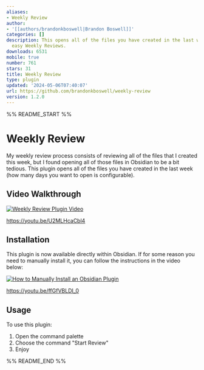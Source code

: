 ```yaml
---
aliases:
- Weekly Review
author:
- '[[authors/brandonkboswell|Brandon Boswell]]'
categories: []
description: This opens all of the files you have created in the last week to support
  easy Weekly Reviews.
downloads: 6531
mobile: true
number: 761
stars: 31
title: Weekly Review
type: plugin
updated: '2024-05-06T07:40:07'
url: https://github.com/brandonkboswell/weekly-review
version: 1.2.0
---
```


%% README_START %%

# Weekly Review

My weekly review process consists of reviewing all of the files that I created this week, but I found opening all of those files in Obsidian to be a bit tedious. This plugin opens all of the files you have created in the last week (how many days you want to open is configurable).

## Video Walkthrough

[![Weekly Review Plugin Video](https://img.youtube.com/vi/U2MLHcaCbl4/0.jpg)](https://www.youtube.com/watch?v=U2MLHcaCbl4)

https://youtu.be/U2MLHcaCbl4

## Installation
This plugin is now available directly within Obsidian. If for some reason you need to manually install it, you can follow the instructions in the video below:

[![How to Manually Install an Obsidian Plugin](https://img.youtube.com/vi/ffGfVBLDI_0/0.jpg)](https://www.youtube.com/watch?v=ffGfVBLDI_0)

https://youtu.be/ffGfVBLDI_0

## Usage

To use this plugin:
1. Open the command palette
2. Choose the command "Start Review"
3. Enjoy


%% README_END %%